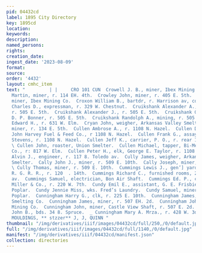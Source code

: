 ```yaml
---
pid: 04432cd
label: 1895 City Directory
key: 1895cd
location: 
keywords: 
description: 
named_persons: 
rights: 
creation_date: 
ingest_date: '2023-08-09'
format: 
source: 
order: '4432'
layout: cmhc_item
text: "         | |     CRO 101 CUN  Crowell J. B., miner, Ibex Mining Co.  Crow!
  Martin, miner, r. 114 EH. 4th.  Crowley John, miner, r. 405 E. 5th.  Crowley Michael,
  miner, Ibex Mining Co.  Croxon William B., bartdr, r. Harrison av, cor. 3d.  Craggs
  Charles D., expressman, r. 329 W. Chestnut.  Cruikshank Alexander A., watchmkr,
  r. 505 E. 5th.  Cruikshank Alexander J., r. 505 E. 5th.  Cruikshank George, blksmith,
  D. P. Bonner, r. 505 E. 5th.  Cruikshank Randolph A., mining, r. 505 E. 5th.  Cruson
  Edward H., r. 631 W. Elm.  Cryan John, weigher, Arkansas Valley Smelter.  Cuff Charles,
  miner, r. 134 E. 5th.  Cullen Ambrose A., r. 1108 N. Hazel.  Cullen Dennis, teamster,
  John Harvey Fuel & Feed Co., r 1108 N. Hazel.  Cullen Frank G., assayer, Eugene
  Stevens, r. 1108 N. Hazel.  Cullen Jeff K., carrier, P. O., r. rear 114 W. 6th.
  \ Cullen John, roaster, Union Smelter.  Cullen Michael, tapper, Bi-Metallic Smelting
  Co., r: 817 W. Elm.  Cullen Peter H., elk, George E. Taylor, r. 1108 N. Hazel.  Cully
  Alvin J., engineer, r. 117 8. Toledo av.  Cully James, weigher, Arkansas Valley
  Smelter.  Cally John J., miner, r. 509 E. 10th.  Cally Joseph, miner, Bohn Shaft.
  \ Cully Thomas, miner, r. 509 E. 10th.  Cummings Lewis J., gen’] yardmaster D. &
  R. G. R. R., r. 120  . 14th.  Cummings Richard C., furnished rooms, 201 Harrison
  av.  Cummings Samuel, electrician, Bon Air Shaft.  Cummings Ed. P., clk, Powell,
  Miller & Co., r. 220 W. 7th.  Cundy Emil E., assistant, G. E. Frisbie, r. 1002 N.
  Poplar.  Cundy Jennie Miss, wks. Fred’s Laundry.  Cundy Samuel, miner, r. 1002 N.
  Poplar.  Cunningham Harry G., clk, r. 225 E. 10th.  Cunningham James, lab, Bi-Metallic
  Smelting Co.  Cunningham James, miner, r. 507 EH. 2d.  Cunningham John, miner, Ibex
  Mining Co.  Cunningham John, miner, Castle View Shaft, r. 507 E. 2d.  Cunningham
  John B., bds. 34 8. Spruce.  _ Cunningham Mary A. Mrza., r. 428 W. 3d.  “a  Ra  ROOM
  MOULDINGS, ** stzzer** J, J, QUINN "
thumbnail: "/img/derivatives/iiif/images/04432cd/full/250,/0/default.jpg"
full: "/img/derivatives/iiif/images/04432cd/full/1140,/0/default.jpg"
manifest: "/img/derivatives/iiif/04432cd/manifest.json"
collection: directories
---
```

